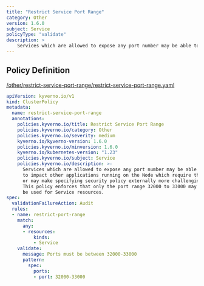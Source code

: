 ```yaml
---
title: "Restrict Service Port Range"
category: Other
version: 1.6.0
subject: Service
policyType: "validate"
description: >
    Services which are allowed to expose any port number may be able to impact other applications running on the Node which require them, or may make specifying security policy externally more challenging. This policy enforces that only the port range 32000 to 33000 may be used for Service resources.
---
```


## Policy Definition
<a href="https://github.com/kyverno/policies/raw/main//other/restrict-service-port-range/restrict-service-port-range.yaml" target="-blank">/other/restrict-service-port-range/restrict-service-port-range.yaml</a>

```yaml
apiVersion: kyverno.io/v1
kind: ClusterPolicy
metadata:
  name: restrict-service-port-range
  annotations:
    policies.kyverno.io/title: Restrict Service Port Range
    policies.kyverno.io/category: Other
    policies.kyverno.io/severity: medium
    kyverno.io/kyverno-version: 1.6.0
    policies.kyverno.io/minversion: 1.6.0
    kyverno.io/kubernetes-version: "1.23"
    policies.kyverno.io/subject: Service
    policies.kyverno.io/description: >-
      Services which are allowed to expose any port number may be able
      to impact other applications running on the Node which require them,
      or may make specifying security policy externally more challenging.
      This policy enforces that only the port range 32000 to 33000 may
      be used for Service resources.
spec:
  validationFailureAction: Audit
  rules:
  - name: restrict-port-range
    match:
      any:
      - resources:
          kinds:
          - Service
    validate:
      message: Ports must be between 32000-33000
      pattern:
        spec:
          ports:
          - port: 32000-33000
```

